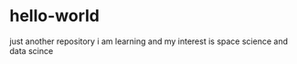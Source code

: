 # hello-world
just another repository
i am learning and my interest is space science and data scince
